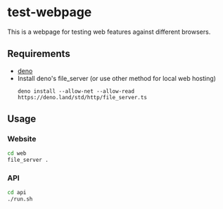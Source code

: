 # test-webpage

This is a webpage for testing web features against different browsers.

## Requirements

- [deno](https://deno.com/)
- Install deno's file_server (or use other method for local web hosting)
  ```
  deno install --allow-net --allow-read https://deno.land/std/http/file_server.ts
  ```

## Usage

### Website

```sh
cd web
file_server .
```

### API

```sh
cd api
./run.sh
```
